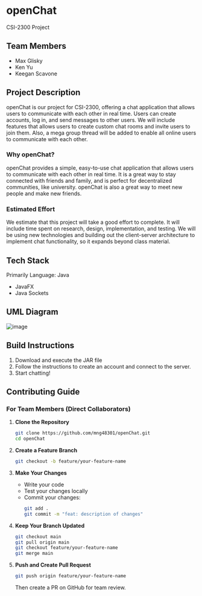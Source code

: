 # openChat
CSI-2300 Project

## Team Members
- Max Glisky
- Ken Yu
- Keegan Scavone

## Project Description
openChat is our project for CSI-2300, offering a chat application that allows users to communicate with each other in real time. Users can create accounts, log in, and send messages to other users. We will include features that allows users to create custom chat rooms and invite users to join them. Also, a mega group thread will be added to enable all online users to communicate with each other. 

### Why openChat?
openChat provides a simple, easy-to-use chat application that allows users to communicate with each other in real time. It is a great way to stay connected with friends and family, and is perfect for decentralized communities, like university. openChat is also a great way to meet new people and make new friends.

### Estimated Effort
We estimate that this project will take a good effort to complete. It will include time spent on research, design, implementation, and testing. We will be using new technologies and building out the client-server architecture to implement chat functionality, so it expands beyond class material. 

## Tech Stack
Primarily Language: Java
- JavaFX
- Java Sockets

## UML Diagram

![image](https://github.com/user-attachments/assets/3e242873-a8d5-4424-96d9-150cb373a6de)

## Build Instructions
1. Download and execute the JAR file
2. Follow the instructions to create an account and connect to the server. 
3. Start chatting!



## Contributing Guide

### For Team Members (Direct Collaborators)

1. **Clone the Repository**
   ```bash
   git clone https://github.com/mng48301/openChat.git
   cd openChat
   ```

2. **Create a Feature Branch**
   ```bash
   git checkout -b feature/your-feature-name
   ```

3. **Make Your Changes**
   - Write your code
   - Test your changes locally
   - Commit your changes:
     ```bash
     git add .
     git commit -m "feat: description of changes"
     ```

4. **Keep Your Branch Updated**
   ```bash
   git checkout main
   git pull origin main
   git checkout feature/your-feature-name
   git merge main
   ```

5. **Push and Create Pull Request**
   ```bash
   git push origin feature/your-feature-name
   ```
   Then create a PR on GitHub for team review.


